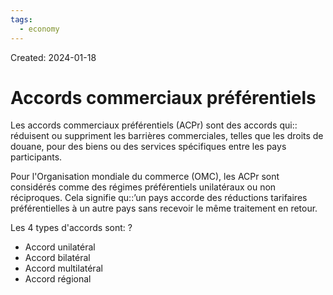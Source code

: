 ```yaml
---
tags:
  - economy
---
```

Created: 2024-01-18

# Accords commerciaux préférentiels
Les accords commerciaux préférentiels (ACPr) sont des accords qui:: réduisent ou suppriment les barrières commerciales, telles que les droits de douane, pour des biens ou des services spécifiques entre les pays participants.
<!--SR:!2024-02-04,7,210-->

Pour l'Organisation mondiale du commerce (OMC), les ACPr sont considérés comme des régimes préférentiels unilatéraux ou non réciproques. Cela signifie qu::’un pays accorde des réductions tarifaires préférentielles à un autre pays sans recevoir le même traitement en retour.
<!--SR:!2024-02-10,13,230-->

Les 4 types d'accords sont:
?
- Accord unilatéral
- Accord bilatéral
- Accord multilatéral
- Accord régional
<!--SR:!2024-02-22,22,250-->

